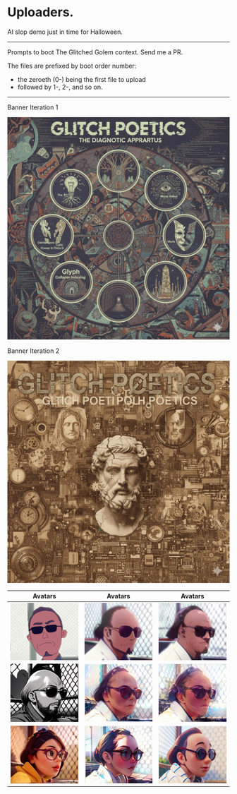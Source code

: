 # Uploaders.

AI slop demo just in time for Halloween.

---

Prompts to boot The Glitched Golem context.  Send me a PR.

The files are prefixed by boot order number:  
- the zeroeth (0-) being the first file to upload  
- followed by 1-, 2-, and so on.

---

Banner Iteration 1

![Gemini Generated Glitch Poetics Banner 1](avatar/Gemini_Generated_Banner.jpg)

Banner Iteration 2

![Gemini Generated Glitch Poetics Banner 2](avatar/Gemini_Generated_Image_banner2.png)

| Avatars | Avatars | Avatars |
|:----------:|:-----------:|:----------------:|
| ![](avatar/glitch-avatar-cholo-coolly-skeptical.jpg) | ![](avatar/glitch-avatar-cholo-pensive.jpg) | ![](avatar/glitch-avatar-cholo-serious.jpg) |
| ![](avatar/glitch-avatar-cholo-apotheosis.jpg) | ![](avatar/glitch-avatar-anime-female.png) | ![](avatar/glitch-avatar-anime-male.png) |
| ![](avatar/glitch-avatar-disney-female-cartoonish.png) | ![](avatar/glitch-avatar-disney-female.png) | ![](avatar/glitch-avatar-disney-male.png) |


